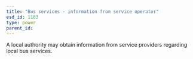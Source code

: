 ```yaml
---
title: "Bus services - information from service operator"
esd_id: 1183
type: power
parent_id:  
---
```


A local authority may obtain information from service providers regarding local bus services.

